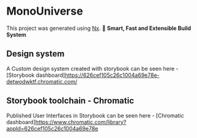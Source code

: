 # MonoUniverse

This project was generated using [Nx](https://nx.dev).
🔎 **Smart, Fast and Extensible Build System**

## Design system

A Custom design system created with storybook can be seen here - [Storybook dashboard]https://626cef105c26c1004a69e78e-detwodwktf.chromatic.com/

## Storybook toolchain - Chromatic

Published User Interfaces in Storybook can be seen here - [Chromatic dashboard]https://www.chromatic.com/library?appId=626cef105c26c1004a69e78e
